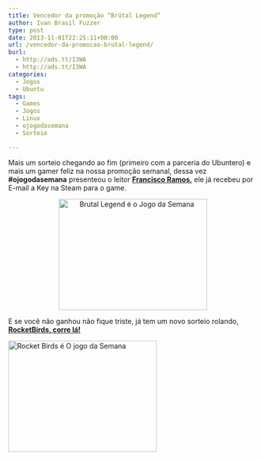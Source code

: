 ```yaml
---
title: Vencedor da promoção “Brütal Legend”
author: Ivan Brasil Fuzzer
type: post
date: 2013-11-01T22:25:11+00:00
url: /vencedor-da-promocao-brutal-legend/
burl:
  - http://ads.tt/I3WA
  - http://ads.tt/I3WA
categories:
  - Jogos
  - Ubuntu
tags:
  - Games
  - Jogos
  - Linux
  - ojogodasemana
  - Sorteio

---
```

Mais um sorteio chegando ao fim (primeiro com a parceria do Ubuntero) e mais um gamer feliz na nossa promoção semanal, dessa vez **#ojogodasemana** presenteou o leitor **<a href="https://www.facebook.com/fltramos" target="_blank" rel="nofollow">Francisco Ramos</a>,** ele já recebeu por E-mail a Key na Steam para o game.

<p style="text-align: center;">
  <a href="http://www.ubuntero.com.br/wp-content/uploads/2013/10/brutal-legend-1.jpg" rel="lightbox-album"><img class="aligncenter size-medium wp-image-6201" title="Brutal Legend é o Jogo da Semana" alt="Brutal Legend é o Jogo da Semana" src="http://www.ubuntero.com.br/wp-content/uploads/2013/10/brutal-legend-1-300x225.jpg" width="300" height="225" /></a>
</p>

E se você não ganhou não fique triste, já tem um novo sorteio rolando, **<a href="http://strondus.com/ojogodasemana" target="_blank">RocketBirds, corre lá!</a>**

<a href="http://strondus.com/ojogodasemana" rel="lightbox-album"><img class="aligncenter size-medium wp-image-6218" title="Rocket Birds é O jogo da Semana" alt="Rocket Birds é O jogo da Semana" src="http://www.ubuntero.com.br/wp-content/uploads/2013/11/thumb-modelo-300x225.png" width="300" height="225" /></a>